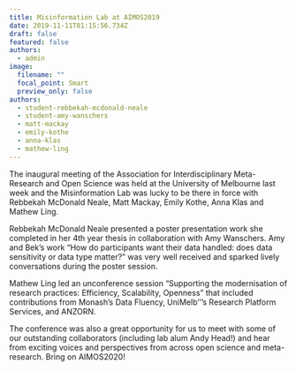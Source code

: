 ```yaml
---
title: Misinformation Lab at AIMOS2019
date: 2019-11-11T01:15:56.734Z
draft: false
featured: false
authors:
  - admin
image:
  filename: ""
  focal_point: Smart
  preview_only: false
authors:
  - student-rebbekah-mcdonald-neale
  - student-amy-wanschers
  - matt-mackay
  - emily-kothe
  - anna-klas
  - mathew-ling
---
```

The inaugural meeting of the Association for Interdisciplinary Meta-Research and Open Science was held at the University of Melbourne last week and the Misinformation Lab was lucky to be there in force with Rebbekah McDonald Neale, Matt Mackay, Emily Kothe, Anna Klas and Mathew Ling.

Rebbekah McDonald Neale presented a poster presentation work she completed in her 4th year thesis in collaboration with Amy Wanschers. Amy and Bek’s work “How do participants want their data handled: does data sensitivity or data type matter?” was very well received and sparked lively conversations during the poster session.

Mathew Ling led an unconference session “Supporting the modernisation of research practices: Efficiency, Scalability, Openness” that included contributions from Monash’s Data Fluency, UniMelb’’’s Research Platform Services, and ANZORN.

The conference was also a great opportunity for us to meet with some of our outstanding collaborators (including lab alum Andy Head!) and hear from exciting voices and perspectives from across open science and meta-research. Bring on AIMOS2020!
